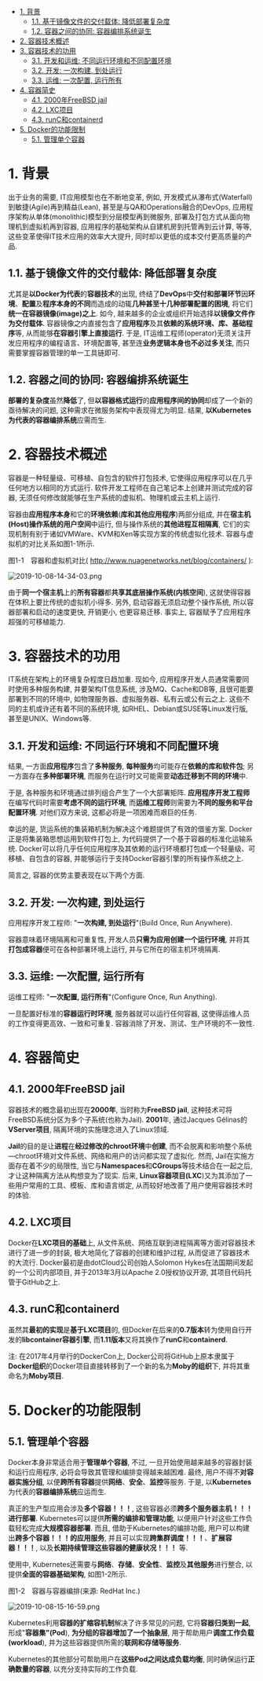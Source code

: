 
<!-- @import "[TOC]" {cmd="toc" depthFrom=1 depthTo=6 orderedList=false} -->

<!-- code_chunk_output -->

- [1. 背景](#1-背景)
  - [1.1. 基于镜像文件的交付载体: 降低部署复杂度](#11-基于镜像文件的交付载体-降低部署复杂度)
  - [1.2. 容器之间的协同: 容器编排系统诞生](#12-容器之间的协同-容器编排系统诞生)
- [2. 容器技术概述](#2-容器技术概述)
- [3. 容器技术的功用](#3-容器技术的功用)
  - [3.1. 开发和运维: 不同运行环境和不同配置环境](#31-开发和运维-不同运行环境和不同配置环境)
  - [3.2. 开发: 一次构建, 到处运行](#32-开发-一次构建-到处运行)
  - [3.3. 运维: 一次配置, 运行所有](#33-运维-一次配置-运行所有)
- [4. 容器简史](#4-容器简史)
  - [4.1. 2000年FreeBSD jail](#41-2000年freebsd-jail)
  - [4.2. LXC项目](#42-lxc项目)
  - [4.3. runC和containerd](#43-runc和containerd)
- [5. Docker的功能限制](#5-docker的功能限制)
  - [5.1. 管理单个容器](#51-管理单个容器)

<!-- /code_chunk_output -->

# 1. 背景

出于业务的需要, IT应用模型也在不断地变革, 例如, 开发模式从瀑布式(Waterfall)到敏捷(Agile)再到精益(Lean), 甚至是与QA和Operations融合的DevOps, 应用程序架构从单体(monolithic)模型到分层模型再到微服务, 部署及打包方式从面向物理机到虚拟机再到容器, 应用程序的基础架构从自建机房到托管再到云计算, 等等, 这些变革使得IT技术应用的效率大大提升, 同时却以更低的成本交付更高质量的产品. 

## 1.1. 基于镜像文件的交付载体: 降低部署复杂度

尤其是**以Docker为代表**的**容器技术**的出现, 终结了**DevOps**中**交付和部署环节**因**环境**、**配置**及**程序本身的不同**而造成的动辄**几种甚至十几种部署配置的困境**, 将它们**统一在容器镜像(image)之上**. 如今, 越来越多的企业或组织开始选择**以镜像文件作为交付载体**. 容器镜像之内直接包含了**应用程序**及其**依赖的系统环境、库、基础程序**等, 从而能够**在容器引擎上直接运行**. 于是, IT运维工程师(operator)无须关注开发应用程序的编程语言、环境配置等, 甚至连**业务逻辑本身也不必过多关注**, 而只需要掌握容器管理的单一工具链即可. 

## 1.2. 容器之间的协同: 容器编排系统诞生

**部署的复杂度**虽然**降低**了, 但**以容器格式运行**的**应用程序间的协同**却成了一个新的亟待解决的问题, 这种需求在微服务架构中表现得尤为明显. 结果, **以Kubernetes为代表的容器编排系统**应需而生. 

# 2. 容器技术概述

容器是一种轻量级、可移植、自包含的软件打包技术, 它使得应用程序可以在几乎任何地方以相同的方式运行. 软件开发工程师在自己笔记本上创建并测试完成的容器, 无须任何修改就能够在生产系统的虚拟机、物理机或云主机上运行. 

容器由**应用程序本身**和它的**环境依赖**(**库和其他应用程序**)两部分组成, 并在**宿主机(Host)操作系统的用户空间**中运行, 但与操作系统的**其他进程互相隔离**, 它们的实现机制有别于诸如VMWare、KVM和Xen等实现方案的传统虚拟化技术. 容器与虚拟机的对比关系如图1-1所示. 

图1-1　容器和虚拟机对比( http://www.nuagenetworks.net/blog/containers/ ):

![2019-10-08-14-34-03.png](./images/2019-10-08-14-34-03.png)

由于**同一个宿主机**上的**所有容器**都**共享其底层操作系统(内核空间**), 这就使得容器在体积上要比传统的虚拟机小得多. 另外, 启动容器无须启动整个操作系统, 所以容器部署和启动的速度更快, 开销更小, 也更容易迁移. 事实上, 容器赋予了应用程序超强的可移植能力. 

# 3. 容器技术的功用

IT系统在架构上的环境复杂程度日趋加重. 现如今, 应用程序开发人员通常需要同时使用多种服务构建, 并要架构IT信息系统, 涉及MQ、Cache和DB等, 且很可能要部署到不同的环境中, 如物理服务器、虚拟服务器、私有云或公有云之上. 这些不同的主机或许还有着不同的系统环境, 如RHEL、Debian或SUSE等Linux发行版, 甚至是UNIX、Windows等. 

## 3.1. 开发和运维: 不同运行环境和不同配置环境

结果, 一方面**应用程序**包含了**多种服务**, **每种服务**均可能存在**依赖的库和软件包**; 另一方面存在**多种部署环境**, 而服务在运行时又可能需要**动态迁移到不同的环境**中. 

于是, 各种服务和环境通过排列组合产生了一个大部署矩阵. **应用程序开发工程师**在编写代码时需要**考虑不同的运行环境**, 而**运维工程师**则需要为**不同的服务和平台配置环境**. 对他们双方来说, 这都必将是一项困难而艰巨的任务. 

幸运的是, 货运系统的集装箱机制为解决这个难题提供了有效的借鉴方案. Docker正是将集装箱思想运用到软件打包上, 为代码提供了一个基于容器的标准化运输系统. Docker可以将几乎任何应用程序及其依赖的运行环境都打包成一个轻量级、可移植、自包含的容器, 并能够运行于支持Docker容器引擎的所有操作系统之上. 

简言之, 容器的优势主要表现在以下两个方面. 

## 3.2. 开发: 一次构建, 到处运行

应用程序开发工程师: "**一次构建, 到处运行**"(Build Once, Run Anywhere). 

容器意味着环境隔离和可重复性, 开发人员**只需为应用创建一个运行环境**, 并将其**打包成容器**便可在各种部署环境上运行, 并与它所在的宿主机环境隔离. 

## 3.3. 运维: 一次配置, 运行所有

运维工程师: "**一次配置, 运行所有**"(Configure Once, Run Anything). 

一旦配置好标准的**容器运行时环境**, 服务器就可以运行任何容器, 这使得运维人员的工作变得更高效、一致和可重复. 容器消除了开发、测试、生产环境的不一致性. 

# 4. 容器简史

## 4.1. 2000年FreeBSD jail

容器技术的概念最初出现在**2000年**, 当时称为**FreeBSD jail**, 这种技术可将FreeBSD系统分区为多个子系统(也称为Jail). **2001**年, 通过Jacques Gélinas的**VServer项目**, 隔离环境的实施理念进入了Linux领域. 

**Jail**的目的是让**进程**在**经过修改的chroot环境**中**创建**, 而不会脱离和影响整个系统—chroot环境对文件系统、网络和用户的访问都实现了虚拟化. 然而, Jail在实施方面存在着不少的局限性, 当它与**Namespaces**和**CGroups**等技术结合在一起之后, 才让这种隔离方法从构想变为了现实. 后来, **Linux容器项目(LXC**)又为其添加了一些用户常用的工具、模板、库和语言绑定, 从而较好地改善了用户使用容器技术时的体验. 

## 4.2. LXC项目

Docker在**LXC项目的基础**上, 从文件系统、网络互联到进程隔离等方面对容器技术进行了进一步的封装, 极大地简化了容器的创建和维护过程, 从而促进了容器技术的大流行. Docker最初是由dotCloud公司创始人Solomon Hykes在法国期间发起的一个公司内部项目, 并于2013年3月以Apache 2.0授权协议开源, 其项目代码托管于GitHub之上. 

## 4.3. runC和containerd

虽然其**最初的实现**是**基于LXC项目**的, 但Docker在后来的**0.7版本**转为使用自行开发的**libcontainer容器引擎**, 而**1.11版本**又将其换作了**runC**和**containerd**. 

注: 在2017年4月举行的DockerCon上, Docker公司将GitHub上原本隶属于**Docker组织**的Docker项目直接转移到了一个新的名为**Moby的组织**下, 并将其重命名为**Moby项目**. 

# 5. Docker的功能限制

## 5.1. 管理单个容器

Docker本身非常适合用于**管理单个容器**, 不过, 一旦开始使用越来越多的容器封装和运行应用程序, 必将会导致其管理和编排变得越来越困难. 最终, 用户不得不**对容器实施分组**, 以便**跨所有容器**提供**网络**、**安全**、**监控**等服务. 于是, 以**Kubernetes**为代表的**容器编排系统**应运而生. 

真正的生产型应用会涉及**多个容器！！！**, 这些容器必须**跨多个服务器主机！！！进行部署**. Kubernetes可以提供**所需的编排和管理功能**, 以便用户针对这些工作负载轻松完成**大规模容器部署**. 而且, 借助于Kubernetes的编排功能, 用户可以构建出**跨多个容器！！！的应用服务**, 并且可以实现**跨集群调度！！！**、**扩展容器！！！**, 以及**长期持续管理这些容器的健康状况！！！** 等. 

使用中, Kubernetes还需要与**网络**、**存储**、**安全性**、**监控**及**其他服务**进行整合, 以提供**全面的容器基础架构**, 如图1-2所示. 

图1-2　容器与容器编排(来源: RedHat Inc.)

![2019-10-08-15-16-59.png](./images/2019-10-08-15-16-59.png)

Kubernetes利用**容器的扩缩容机制**解决了许多常见的问题, 它将**容器归类到一起**, 形成"**容器集"(Pod**), **为分组的容器增加了一个抽象层**, 用于帮助用户**调度工作负载(workload**), 并为这些容器提供所需的**联网和存储等服务**. 

Kubernetes的其他部分可帮助用户在**这些Pod之间达成负载均衡**, 同时确保运行**正确数量的容器**, 以充分支持实际的工作负载. 


